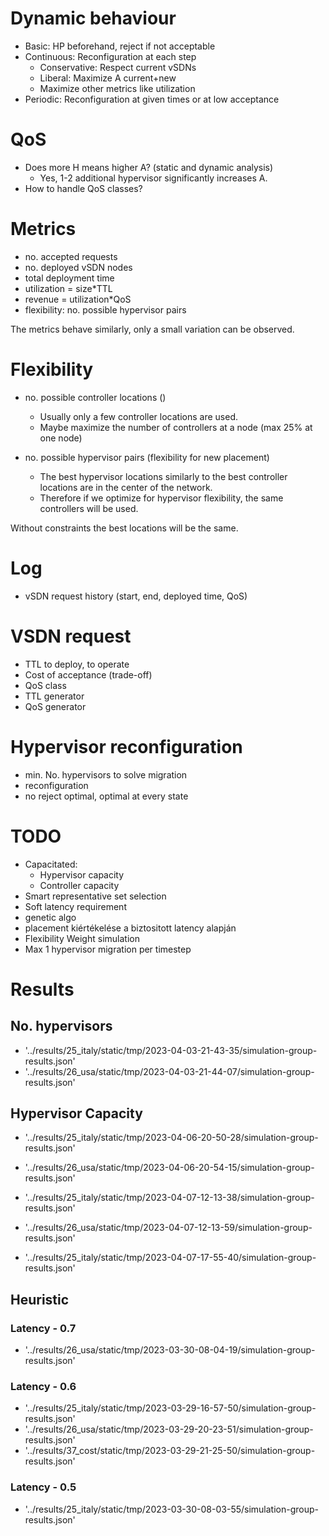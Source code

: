 # Dynamic behaviour
- Basic: HP beforehand, reject if not acceptable
- Continuous: Reconfiguration at each step
    - Conservative: Respect current vSDNs
    - Liberal: Maximize A current+new
    - Maximize other metrics like utilization
- Periodic: Reconfiguration at given times or at low acceptance

# QoS
- Does more H means higher A? (static and dynamic analysis)
    - Yes, 1-2 additional hypervisor significantly increases A.
- How to handle QoS classes?

# Metrics
- no. accepted requests
- no. deployed vSDN nodes
- total deployment time
- utilization = size*TTL
- revenue = utilization*QoS
- flexibility: no. possible hypervisor pairs

The metrics behave similarly, only a small variation can be observed.

# Flexibility
- no. possible controller locations ()
    - Usually only a few controller locations are used.
    - Maybe maximize the number of controllers at a node (max 25% at one node)

- no. possible hypervisor pairs (flexibility for new placement)
    - The best hypervisor locations similarly to the best controller locations are in the center of the network.
    - Therefore if we optimize for hypervisor flexibility, the same controllers will be used.

Without constraints the best locations will be the same.

# Log
- vSDN request history (start, end, deployed time, QoS)

# VSDN request
- TTL to deploy, to operate
- Cost of acceptance (trade-off)
- QoS class
- TTL generator
- QoS generator

# Hypervisor reconfiguration
- min. No. hypervisors to solve migration
- reconfiguration
- no reject optimal, optimal at every state

# TODO
- Capacitated:
    - Hypervisor capacity
    - Controller capacity
- Smart representative set selection
- Soft latency requirement
- genetic algo
- placement kiértékelése a biztositott latency alapján
- Flexibility Weight simulation
- Max 1 hypervisor migration per timestep


# Results

## No. hypervisors
- '../results/25_italy/static/tmp/2023-04-03-21-43-35/simulation-group-results.json'
- '../results/26_usa/static/tmp/2023-04-03-21-44-07/simulation-group-results.json'

## Hypervisor Capacity
- '../results/25_italy/static/tmp/2023-04-06-20-50-28/simulation-group-results.json'
- '../results/26_usa/static/tmp/2023-04-06-20-54-15/simulation-group-results.json'

- '../results/25_italy/static/tmp/2023-04-07-12-13-38/simulation-group-results.json'
- '../results/26_usa/static/tmp/2023-04-07-12-13-59/simulation-group-results.json'

- '../results/25_italy/static/tmp/2023-04-07-17-55-40/simulation-group-results.json'

## Heuristic

### Latency - 0.7
- '../results/26_usa/static/tmp/2023-03-30-08-04-19/simulation-group-results.json'

### Latency - 0.6
- '../results/25_italy/static/tmp/2023-03-29-16-57-50/simulation-group-results.json'
- '../results/26_usa/static/tmp/2023-03-29-20-23-51/simulation-group-results.json'
- '../results/37_cost/static/tmp/2023-03-29-21-25-50/simulation-group-results.json'

### Latency - 0.5
- '../results/25_italy/static/tmp/2023-03-30-08-03-55/simulation-group-results.json'